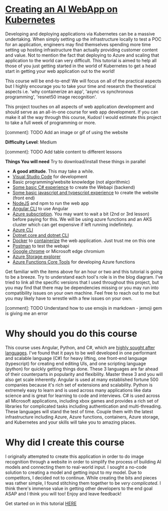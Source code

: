 # [Creating an AI WebApp on Kubernetes](https://dgaspard.com/KubernetesAITutorial2/)

Developing and deploying applications via Kubernetes can be a massive undertaking. When simply setting up the infrastructure locally to test a POC for an application, engineers may find themselves spending more time setting up hosting infrastructure than actually providing customer content and value. Not to mention the fact that deploying to Azure and scaling that application to the world can very difficult. This tutorial is aimed to help all those of you just getting started in the world of Kubernetes to get a head start in getting your web application out to the world!

This course will be end-to-end! We will focus on all of the practical aspects but I highly encourage you to take your time and research the theoretical aspects i.e. 'why containerize an app', 'async vs synchronous programming', 'resnet50 image recognition'.

This project touches on all aspects of web application development and should serve as an all-in-one course for web app development. If you can make it all the way through this course, Kudos! I would estimate this project to take a full week of programming or more.

[comment]: TODO Add an image or gif of using the website

**Difficulty Level**:
Medium

[comment]: TODO Add table content to different lessons


**Things You will need** Try to download/install these things in parallel
+  **A good attitude**. This may take a while.
+  [Visual Studio Code](https://code.visualstudio.com/download) for development
+  Basic programming/website knowledge (not algorithmic)
+  [Some basic C# experience](https://docs.microsoft.com/en-us/dotnet/csharp/tour-of-csharp/tutorials/hello-world?tutorial-step=1) to create the Webapi (backend)
+  [Some basic javascript and typescript experience](https://www.typescriptlang.org/docs/handbook/typescript-in-5-minutes.html) to create the website (front end)
+  [NodeJS](https://nodejs.org/en/) and npm to run the web app
+  [Angular CLI](https://angular.io/guide/setup-local#install-the-angular-cli) to use Angular
+  [Azure subscription](https://azure.microsoft.com/en-us/pricing/). You may want to wait a bit (2nd or 3rd lesson) before paying for this. We will be using azure functions and an AKS cluster which can get expensive if left running indefinitely.
+  [Azure CLI](https://docs.microsoft.com/en-us/cli/azure/install-azure-cli)
+  [Dotnet core and dotnet CLI](https://dotnet.microsoft.com/download/dotnet/3.1)
+  [Docker](https://docs.docker.com/get-docker/) to [containerize](https://cloud.google.com/containers#:~:text=Containerization%20provides%20a%20clean%20separation,configurations%20specific%20to%20the%20app.) the web application. Just trust me on this one
+  [Postman](https://www.postman.com/downloads/) to test the webapi
+  [Google chrome](https://www.google.com/chrome/) or Microsoft edge chromium
+  [Azure Storage explorer](https://azure.microsoft.com/en-us/features/storage-explorer/)
+  [Azure Functions Core Tools](https://docs.microsoft.com/en-us/azure/azure-functions/functions-develop-vs-code?tabs=csharp) for developing Azure functions

Get familiar with the items above for an hour or two and this tutorial is going to be a breeze. Try to understand each tool's role is in the blog diagram. I've tried to link all the specific versions that I used throughout this project, but you may find that there may be dependencies missing or you may run into compatibility issues on your own machine. Feel free to reach out to me but you may likely have to wrestle with a few issues on your own.

[comment]: TODO Understand how to use emojis in markdown - jemoji gem is giving me an error 

# Why should you do this course
This course uses Angular, Python, and C#, which are [highly sought after languages](https://www.codeplatoon.org/best-paying-most-in-demand-programming-languages-2020/). I've found that it pays to be well developed in one performant and scalable language (C#) for heavy lifting, one front-end language (typescript) for creating end editing UIs, and one scripting language (python) for quickly getting things done. These 3 languages are far ahead of their counterparts in popularity and flexibility.
Master these 3 and you will also get scale inherently. Angular is used at many established fortune 500 companies because it's rich set of extensions and scalability. Python is extremely easy to learn and is used across many applications like data science and is great for learning to code and interviews. C# is used across all Microsoft applications, including xbox games and provides a rich set of libraries for complicated tasks including authentication and multi-threading.
These languages will stand the test of time. Couple them with the latest infrastructure including Azure, Azure functions, containers, Azure storage, and Kubernetes and your skills will take you to amazing places. 


# Why did I create this course
I originally attempted to create this application in order to do image recognition through a website in order to simplify the process of building AI models and connecting them to real-world input. I sought a no-code solution to creating a model and getting input to my model. Due to competitors, I decided not to continue. While creating the bits and pieces was rather simple, I found stitching them together to be *very complicated*. I think there's immense value in getting other developers to the end goal ASAP and I think you will too! Enjoy and leave feedback!

Get started on in this tutorial [HERE](https://dgaspard.com/KubernetesAITutorial2/)
